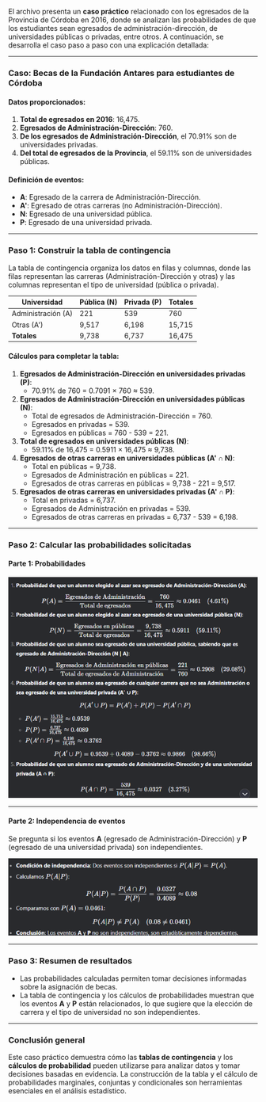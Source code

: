 El archivo presenta un **caso práctico** relacionado con los egresados de la Provincia de Córdoba en 2016, donde se analizan las probabilidades de que los estudiantes sean egresados de administración-dirección, de universidades públicas o privadas, entre otros. A continuación, se desarrolla el caso paso a paso con una explicación detallada:

---

### **Caso: Becas de la Fundación Antares para estudiantes de Córdoba**

#### **Datos proporcionados:**
1. **Total de egresados en 2016**: 16,475.
2. **Egresados de Administración-Dirección**: 760.
3. **De los egresados de Administración-Dirección**, el 70.91% son de universidades privadas.
4. **Del total de egresados de la Provincia**, el 59.11% son de universidades públicas.

#### **Definición de eventos:**
- **A**: Egresado de la carrera de Administración-Dirección.
- **A'**: Egresado de otras carreras (no Administración-Dirección).
- **N**: Egresado de una universidad pública.
- **P**: Egresado de una universidad privada.

---

### **Paso 1: Construir la tabla de contingencia**

La tabla de contingencia organiza los datos en filas y columnas, donde las filas representan las carreras (Administración-Dirección y otras) y las columnas representan el tipo de universidad (pública o privada).

| Universidad       | Pública (N) | Privada (P) | Totales |
|--------------------|-------------|-------------|---------|
| Administración (A) | 221         | 539         | 760     |
| Otras (A')         | 9,517       | 6,198       | 15,715  |
| **Totales**        | 9,738       | 6,737       | 16,475  |

#### **Cálculos para completar la tabla:**
1. **Egresados de Administración-Dirección en universidades privadas (P)**:
    - 70.91% de 760 = 0.7091 × 760 ≈ 539.
2. **Egresados de Administración-Dirección en universidades públicas (N)**:
    - Total de egresados de Administración-Dirección = 760.
    - Egresados en privadas = 539.
    - Egresados en públicas = 760 - 539 = 221.
3. **Total de egresados en universidades públicas (N)**:
    - 59.11% de 16,475 = 0.5911 × 16,475 ≈ 9,738.
4. **Egresados de otras carreras en universidades públicas (A' ∩ N)**:
    - Total en públicas = 9,738.
    - Egresados de Administración en públicas = 221.
    - Egresados de otras carreras en públicas = 9,738 - 221 = 9,517.
5. **Egresados de otras carreras en universidades privadas (A' ∩ P)**:
    - Total en privadas = 6,737.
    - Egresados de Administración en privadas = 539.
    - Egresados de otras carreras en privadas = 6,737 - 539 = 6,198.

---

### **Paso 2: Calcular las probabilidades solicitadas**

#### **Parte 1: Probabilidades**
   ![Calculo](Imagenes/14.png)


---

#### **Parte 2: Independencia de eventos**
Se pregunta si los eventos **A** (egresado de Administración-Dirección) y **P** (egresado de una universidad privada) son independientes.


  ![calculo](Imagenes/15.png)

---

### **Paso 3: Resumen de resultados**
- Las probabilidades calculadas permiten tomar decisiones informadas sobre la asignación de becas.
- La tabla de contingencia y los cálculos de probabilidades muestran que los eventos **A** y **P** están relacionados, lo que sugiere que la elección de carrera y el tipo de universidad no son independientes.

---

### **Conclusión general**
Este caso práctico demuestra cómo las **tablas de contingencia** y los **cálculos de probabilidad** pueden utilizarse para analizar datos y tomar decisiones basadas en evidencia. La construcción de la tabla y el cálculo de probabilidades marginales, conjuntas y condicionales son herramientas esenciales en el análisis estadístico.